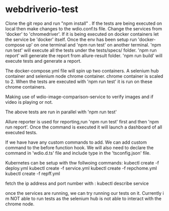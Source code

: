 # webdriverio-test

Clone the git repo and run "npm install" .
If the tests are being executed on local then make changes to the wdio.conf.ts file. Change the services from 'docker' to 'chromedriver'. 
If it is being executed on docker containers let the service be 'docker' itself.
Once the env has been setup run 'docker-compose up' on one terminal and 'npm run test' on another terminal.
'npm run test' will execute all the tests under the tests/specs/ folder.
'npm run report' will generate the report from allure-result folder.
'npm run build' will execute tests and generate a report.

The docker-compose.yml file will spin up two containers. A selenium hub container and selenium node chrome container. chrome container is scaled to 2.
When the tests are executed with 'npm run test' it is run on these chrome containers.

Making use of wdio-image-comparison-service to verify images and if video is playing or not.

The above tests are run in parallel with 'npm run test'

Allure reporter is used for reporting,run 'npm run test' first and then 'npm run report'. Once the command is executed it will launch a dashboard of all executed 
tests.

If we have have any custom commands to add. We can add custom command to the before function hook. We will also need to declare the command in 'wdio.d.ts' file and
include type in the 'tsconfig.json' file.

Kubernetes can be setup with thw follwoing commands: 
kubectl create -f deploy.yml
kubectl create -f service.yml
kubectl create -f repchome.yml
kubectl create -f repff.yml

fetch the ip address and port number with : kubectl describe service 

once the services are running, we can try running our tests on it. Currently i m NOT able to run tests as the selenium hub is not able to interact with the
chrome node.
